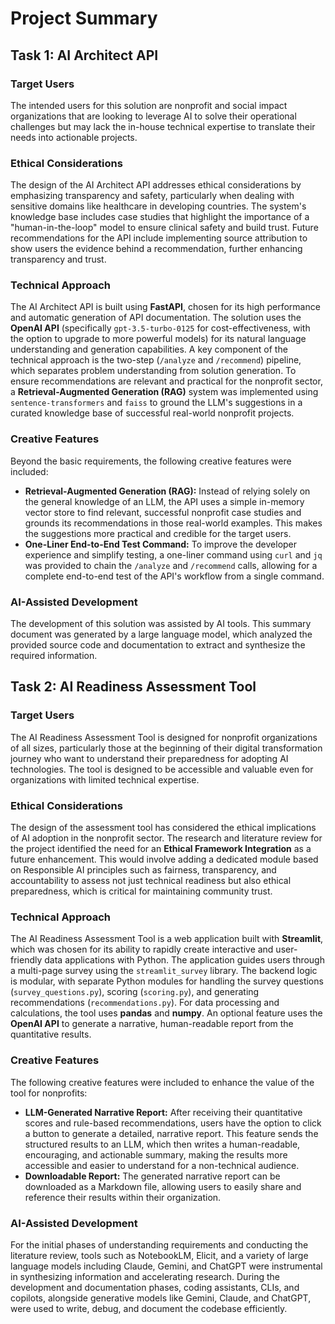 # Project Summary

## Task 1: AI Architect API

### Target Users
The intended users for this solution are nonprofit and social impact organizations that are looking to leverage AI to solve their operational challenges but may lack the in-house technical expertise to translate their needs into actionable projects.

### Ethical Considerations
The design of the AI Architect API addresses ethical considerations by emphasizing transparency and safety, particularly when dealing with sensitive domains like healthcare in developing countries. The system's knowledge base includes case studies that highlight the importance of a "human-in-the-loop" model to ensure clinical safety and build trust. Future recommendations for the API include implementing source attribution to show users the evidence behind a recommendation, further enhancing transparency and trust.

### Technical Approach
The AI Architect API is built using **FastAPI**, chosen for its high performance and automatic generation of API documentation. The solution uses the **OpenAI API** (specifically `gpt-3.5-turbo-0125` for cost-effectiveness, with the option to upgrade to more powerful models) for its natural language understanding and generation capabilities. A key component of the technical approach is the two-step (`/analyze` and `/recommend`) pipeline, which separates problem understanding from solution generation. To ensure recommendations are relevant and practical for the nonprofit sector, a **Retrieval-Augmented Generation (RAG)** system was implemented using `sentence-transformers` and `faiss` to ground the LLM's suggestions in a curated knowledge base of successful real-world nonprofit projects.

### Creative Features
Beyond the basic requirements, the following creative features were included:
* **Retrieval-Augmented Generation (RAG):** Instead of relying solely on the general knowledge of an LLM, the API uses a simple in-memory vector store to find relevant, successful nonprofit case studies and grounds its recommendations in those real-world examples. This makes the suggestions more practical and credible for the target users.
* **One-Liner End-to-End Test Command:** To improve the developer experience and simplify testing, a one-liner command using `curl` and `jq` was provided to chain the `/analyze` and `/recommend` calls, allowing for a complete end-to-end test of the API's workflow from a single command.

### AI-Assisted Development
The development of this solution was assisted by AI tools. This summary document was generated by a large language model, which analyzed the provided source code and documentation to extract and synthesize the required information.

## Task 2: AI Readiness Assessment Tool

### Target Users
The AI Readiness Assessment Tool is designed for nonprofit organizations of all sizes, particularly those at the beginning of their digital transformation journey who want to understand their preparedness for adopting AI technologies. The tool is designed to be accessible and valuable even for organizations with limited technical expertise.

### Ethical Considerations
The design of the assessment tool has considered the ethical implications of AI adoption in the nonprofit sector. The research and literature review for the project identified the need for an **Ethical Framework Integration** as a future enhancement. This would involve adding a dedicated module based on Responsible AI principles such as fairness, transparency, and accountability to assess not just technical readiness but also ethical preparedness, which is critical for maintaining community trust.

### Technical Approach
The AI Readiness Assessment Tool is a web application built with **Streamlit**, which was chosen for its ability to rapidly create interactive and user-friendly data applications with Python. The application guides users through a multi-page survey using the `streamlit_survey` library. The backend logic is modular, with separate Python modules for handling the survey questions (`survey_questions.py`), scoring (`scoring.py`), and generating recommendations (`recommendations.py`). For data processing and calculations, the tool uses **pandas** and **numpy**. An optional feature uses the **OpenAI API** to generate a narrative, human-readable report from the quantitative results.

### Creative Features
The following creative features were included to enhance the value of the tool for nonprofits:
* **LLM-Generated Narrative Report:** After receiving their quantitative scores and rule-based recommendations, users have the option to click a button to generate a detailed, narrative report. This feature sends the structured results to an LLM, which then writes a human-readable, encouraging, and actionable summary, making the results more accessible and easier to understand for a non-technical audience.
* **Downloadable Report:** The generated narrative report can be downloaded as a Markdown file, allowing users to easily share and reference their results within their organization.

### AI-Assisted Development
For the initial phases of understanding requirements and conducting the literature review, tools such as NotebookLM, Elicit, and a variety of large language models including Claude, Gemini, and ChatGPT were instrumental in synthesizing information and accelerating research. During the development and documentation phases, coding assistants, CLIs, and copilots, alongside generative models like Gemini, Claude, and ChatGPT, were used to write, debug, and document the codebase efficiently.